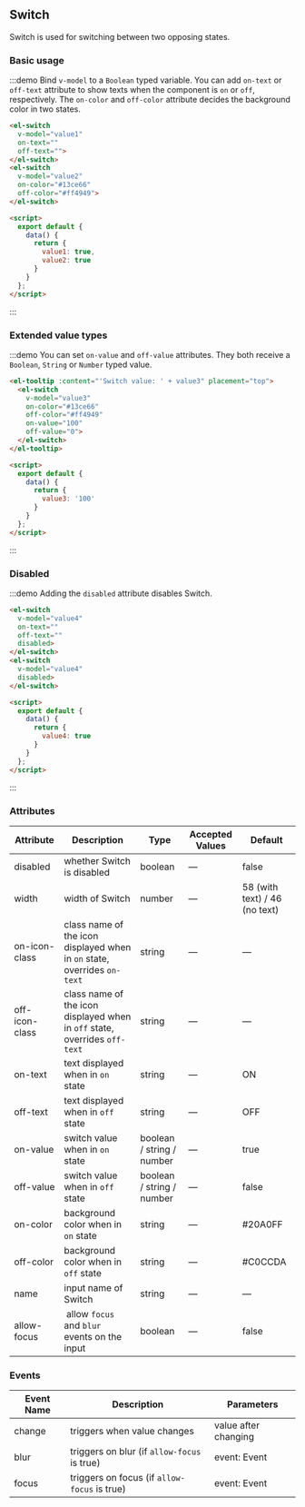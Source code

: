 <style>
  .demo-box.demo-switch {
    .el-switch {
      margin: 20px 20px 20px 0;
    }
  }
</style>

<script>
  export default {
    data() {
      return {
        value1: true,
        value2: true,
        value3: '100',
        value4: true
      }
    }
  };
</script>

## Switch

Switch is used for switching between two opposing states.

### Basic usage

:::demo Bind `v-model` to a `Boolean` typed variable. You can add `on-text` or `off-text` attribute to show texts when the component is `on` or `off`, respectively. The `on-color` and `off-color` attribute decides the background color in two states.

```html
<el-switch
  v-model="value1"
  on-text=""
  off-text="">
</el-switch>
<el-switch
  v-model="value2"
  on-color="#13ce66"
  off-color="#ff4949">
</el-switch>

<script>
  export default {
    data() {
      return {
        value1: true,
        value2: true
      }
    }
  };
</script>
```
:::

### Extended value types

:::demo You can set `on-value` and `off-value` attributes. They both receive a `Boolean`, `String` or `Number` typed value.

```html
<el-tooltip :content="'Switch value: ' + value3" placement="top">
  <el-switch
    v-model="value3"
    on-color="#13ce66"
    off-color="#ff4949"
    on-value="100"
    off-value="0">
  </el-switch>
</el-tooltip>

<script>
  export default {
    data() {
      return {
        value3: '100'
      }
    }
  };
</script>
```

:::

### Disabled

:::demo Adding the `disabled` attribute disables Switch.

```html
<el-switch
  v-model="value4"
  on-text=""
  off-text=""
  disabled>
</el-switch>
<el-switch
  v-model="value4"
  disabled>
</el-switch>

<script>
  export default {
    data() {
      return {
        value4: true
      }
    }
  };
</script>
```
:::

### Attributes

 Attribute      | Description          | Type      | Accepted Values       | Default
----| ----| ----| ----|----
disabled | whether Switch is disabled | boolean | — | false
width | width of Switch | number | — | 58 (with text) / 46 (no text)
on-icon-class | class name of the icon displayed when in `on` state, overrides `on-text` | string | — | —
off-icon-class |class name of the icon displayed when in `off` state, overrides `off-text`| string | — | —
on-text | text displayed when in `on` state | string | — | ON
off-text | text displayed when in `off` state | string | — | OFF
on-value  | switch value when in `on` state | boolean / string / number | — | true
off-value  | switch value when in `off` state | boolean / string / number | — | false
on-color | background color when in `on` state | string | — | #20A0FF
off-color | background color when in `off` state | string | — | #C0CCDA
name | input name of Switch | string | — | —
allow-focus | allow `focus` and `blur` events on the input | boolean | — | false

### Events

 Event Name | Description | Parameters
---- | ----| ----
change | triggers when value changes | value after changing
blur | triggers on blur (if `allow-focus` is true) | event: Event
focus | triggers on focus (if `allow-focus` is true) | event: Event
